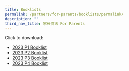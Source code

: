 ```yaml
---
title: Booklists
permalink: /partners/for-parents/booklists/permalink/
description: ""
third_nav_title: 家长资讯 For Parents
---
```

Click to download:
* [2023 P1 Booklist](/files/Primary1.pdf)
* [2023 P2 Booklist](/files/Primary2.pdf)
* [2023 P3 Booklist](/files/Primary3.pdf)
* [2023 P4 Booklist](/files/Primary4.pdf)